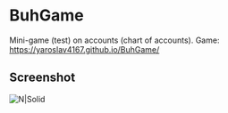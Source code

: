 # BuhGame
Mini-game (test) on accounts (chart of accounts).
Game: https://yaroslav4167.github.io/BuhGame/
## Screenshot
![N|Solid](https://lww.page.link/EruZ)

